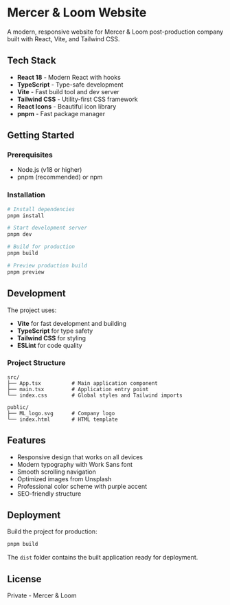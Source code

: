 # Mercer & Loom Website

A modern, responsive website for Mercer & Loom post-production company built with React, Vite, and Tailwind CSS.

## Tech Stack

- **React 18** - Modern React with hooks
- **TypeScript** - Type-safe development
- **Vite** - Fast build tool and dev server
- **Tailwind CSS** - Utility-first CSS framework
- **React Icons** - Beautiful icon library
- **pnpm** - Fast package manager

## Getting Started

### Prerequisites

- Node.js (v18 or higher)
- pnpm (recommended) or npm

### Installation

```bash
# Install dependencies
pnpm install

# Start development server
pnpm dev

# Build for production
pnpm build

# Preview production build
pnpm preview
```

## Development

The project uses:
- **Vite** for fast development and building
- **TypeScript** for type safety
- **Tailwind CSS** for styling
- **ESLint** for code quality

### Project Structure

```
src/
├── App.tsx          # Main application component
├── main.tsx         # Application entry point
└── index.css        # Global styles and Tailwind imports

public/
├── ML_logo.svg      # Company logo
└── index.html       # HTML template
```

## Features

- Responsive design that works on all devices
- Modern typography with Work Sans font
- Smooth scrolling navigation
- Optimized images from Unsplash
- Professional color scheme with purple accent
- SEO-friendly structure

## Deployment

Build the project for production:

```bash
pnpm build
```

The `dist` folder contains the built application ready for deployment.

## License

Private - Mercer & Loom
